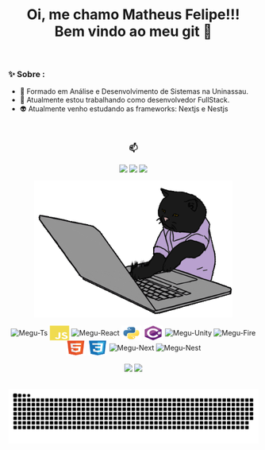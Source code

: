 
<div  align="center">
  <h1>
    Oi, me chamo Matheus Felipe!!!
    <br/>
    Bem vindo ao meu git 🚀
  </h1>
</div>

<!-- <p align='center'>
  Desenvolvedor FullStack
</p> -->

<br/>



### ✨ Sobre :

- 🤠 Formado em Análise e Desenvolvimento de Sistemas na Uninassau.
- 🤖 Atualmente estou trabalhando como desenvolvedor FullStack.
- 👽 Atualmente venho estudando as frameworks: Nextjs e Nestjs

<div align="center">

    
<br>

### 📫

<p>

  <a href ="mailto:matheus.felipe55391@gmail.com">
  <img src="https://img.shields.io/badge/Gmail-D14836?style=for-the-badge&logo=gmail&logoColor=white" target="_blank"></a>

  <a href="https://www.linkedin.com/in/matheus-felipe-vieira-santiago-5a321a208/" alt="Linkedin">
  <img src="https://img.shields.io/badge/LinkedIn-0077B5?style=for-the-badge&logo=linkedin&logoColor=white" /></a>

  <a href="https://www.youtube.com/channel/UCLz2c241hvFzWu53Xx35Ojg" alt="Youtube">
  <img src="https://img.shields.io/badge/YouTube-FF0000?style=for-the-badge&logo=youtube&logoColor=white"/></a>

</p>
<img src="https://raw.githubusercontent.com/HolyZheng/holyZheng-blog/master/images/coding.gif" min-width="400px" max-width="400px" width="400px" align="center" alt="Computador iuriCode">
<div style="display: inline_block"><br>    
<img align="center" alt="Megu-Ts" height="30" width="40" src="https://cdn.jsdelivr.net/gh/devicons/devicon/icons/typescript/typescript-original.svg" />
<img align="center" alt="Megu-Js" height="30" width="40" src="https://raw.githubusercontent.com/devicons/devicon/master/icons/javascript/javascript-plain.svg">
<img align="center" alt="Megu-React" height="30" width="40" src="https://cdn.jsdelivr.net/gh/devicons/devicon/icons/react/react-original.svg" />
<img align="center" alt="Megu-Python" height="30" width="40" src="https://raw.githubusercontent.com/devicons/devicon/master/icons/python/python-original.svg">
<img align="center" alt="Megu-Csharp" height="30" width="40" src="https://raw.githubusercontent.com/devicons/devicon/master/icons/csharp/csharp-original.svg">
<img align="center" alt="Megu-Unity" height="30" width="40" src="https://cdn.jsdelivr.net/gh/devicons/devicon/icons/unity/unity-original.svg">
<img align="center" alt="Megu-Fire" height="30" width="40" src="https://cdn.jsdelivr.net/gh/devicons/devicon/icons/firebase/firebase-plain.svg">
<img align="center" alt="Megu-HTML" height="30" width="40" src="https://raw.githubusercontent.com/devicons/devicon/master/icons/html5/html5-original.svg">
<img align="center" alt="Megu-CSS" height="30" width="40" src="https://raw.githubusercontent.com/devicons/devicon/master/icons/css3/css3-original.svg">
<img align="center" alt="Megu-Next" height="30" width="40" src="https://cdn.jsdelivr.net/gh/devicons/devicon/icons/nextjs/nextjs-line.svg">
<img align="center" alt="Megu-Nest" height="30" width="40" src="https://cdn.jsdelivr.net/gh/devicons/devicon/icons/nestjs/nestjs-plain.svg">

</div>
<br>
    
<div >
  <img height="180" src="https://github-readme-stats.vercel.app/api?username=matheus55391&show_icons=true&theme=dracula&count_private=true"/>
  <img height="180" src="https://github-readme-stats.vercel.app/api/top-langs/?username=matheus55391&hide=TeX&langs_count=10&theme=dracula&layout=compact&langs_count=7)](https://github.com/anuraghazra/github-readme-stats"/>
</div>
<br>
    
    
  ![Snake animation](https://github.com/matheus55391/matheus55391/blob/output/github-contribution-grid-snake.svg)



#

</div>
